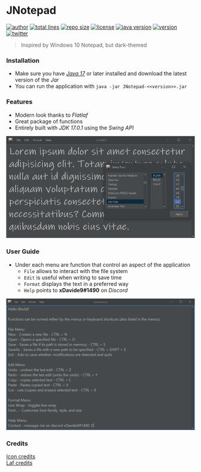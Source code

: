 # JNotepad

[![author](https://img.shields.io/badge/author-xDavide9-brightgreen)](https://github.com/xDavide9)
[![total lines](https://img.shields.io/tokei/lines/github/xDavide9/JNotepad)](https://github.com/xDavide9/JNotepad)
[![repo size](https://img.shields.io/github/repo-size/xDavide9/JNotepad?color=orange)](https://github.com/xDavide9/JNotepad)
[![license](https://img.shields.io/github/license/xDavide9/JNotepad?color=red)](https://github.com/xDavide9/JNotepad)
[![java version](https://img.shields.io/badge/Java-17-blue)](https://www.oracle.com/java/technologies/javase/jdk17-archive-downloads.html)
[![version](https://img.shields.io/github/v/release/xDavide9/JNotepad?color=brightgreen)](https://github.com/xDavide9/JNotepad/releases)
[![twitter](https://img.shields.io/twitter/follow/xDavide9_?label=%40xDavide9_&style=social)](https://twitter.com/xDavide9_)

> Inspired by Windows 10 Notepad, but dark-themed

### Installation

- Make sure you have [_Java 17_](https://www.oracle.com/java/technologies/javase/jdk17-archive-downloads.html) or later installed and download the latest version of the _Jar_
- You can run the application with `java -jar JNotepad-<<version>>.jar`

### Features

- Modern look thanks to _Flatlaf_
- Great package of functions
- Entirely built with _JDK 17.0.1_ using the _Swing API_

![lorem](readmepics/2.png)

### User Guide

- Under each menu are function that control an aspect of the application
    - `File` allows to interact with the file system
    - `Edit` is useful when writing to save time
    - `Format` displays the text in a preferred way
    - `Help` points to **xDavide9#1490** on _Discord_

![userguide](readmepics/1.png)

### Credits

[Icon credits](https://www.freeiconspng.com/img/17522)  
[Laf credits](https://github.com/JFormDesigner/FlatLaf)




